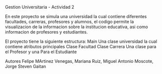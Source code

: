 Gestion Universitaria - Actividad 2 

En este proyecto se simula una universidad la cual contiene diferentes facultades, carreras, profesores y alumnos, el codigo permite la visualizacion de la informacion sobre la institucion educativa, asi como informacion de profesores y estudiantes.

El proyecto tiene la siguiente estructura:
Main
Una clase universidad la cual contiene atributos principales
Clase Facultad 
Clase Carrera
Una clase para el Profesor y una Para el Estudiante 

Autores Felipe MArtinez Venegas, Mariana Ruiz, Miguel Antonio Moscote, Jorge Steven Gaitan
